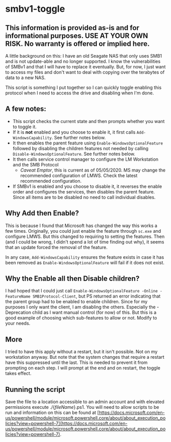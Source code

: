 # smbv1-toggle

## This information is provided as-is and for informational purposes. USE AT YOUR OWN RISK. No warranty is offered or implied here.
A little background on this: I have an old Seagate NAS that only uses SMB1 and is not update-able and no longer supported.
I know the vulnerabilities of SMBv1 and that I will have to replace it eventually. But, for now, I just want to access
my files and don't want to deal with copying over the terabytes of data to a new NAS.

This script is something I put together so I can quickly toggle enabling this protocol when I need to access the drive and disabling when I'm done.

## A few notes:

- This script checks the current state and then prompts whether you want to toggle it.
- If it is **not** enabled and you choose to enable it, it first calls `Add-WindowsCapability`. See further notes below.
 - It then enables the parent feature using `Enable-WindowsOptionalFeature` followed by disabling the children features not needed by calling `Disable-WindowsOptionalFeature`. See further notes below.
- It then calls service control manager to configure the LM Workstation and the SMB Protocol
  - _Caveat Emptor_, this is current as of 05/05/2020. MS may change the recommended configuration of LMWS. Check the latest recommended configuration.
 - If SMBv1 is enabled and you choose to disable it, it reverses the enable order and configures the services, then disables the parent feature. Since all items are to be disabled no need to call individual disables.

## Why Add then Enable?
This is because I found that Microsoft has changed the way this works a few times. Originally, you could just enable the feature through `sc.exe` and configure LMWS. But this changed to requiring to setting the features. Then (and I could be wrong, I didn't spend a lot of time finding out why), it seems that an update forced the removal of the feature.

In any case, `Add-WindowsCapability` ensures the feature exists in case it has been removed as `Enable-WindowsOptionalFeature` will fail if it does not exist.

## Why the Enable all then Disable children?
I had hoped that I could just call `Enable-WindowsOptionalFeature -Online -FeatureName SMB1Protocol-Client`, but PS returned an error indicating that the parent group had to be enabled to enable children. Since for my purposes I only want the client, I am disabling the others. Especially the -Deprecation child as I want manual control (for now) of this.
But this is a good example of choosing which sub-features to allow or not. Modify to your needs.

## More
I tried to have this apply without a restart, but it isn't possible. Not on my workstation anyway. But note that the system changes that require a restart have this suppressed until the last. This is needed to prevent it from prompting on each step. I will prompt at the end and on restart, the toggle takes effect.

## Running the script
Save the file to a location accessible to an admin account and with elevated permissions execute ./{_fileName_}.ps1. You will need to allow scripts to be run and information on this can be found at [https://docs.microsoft.com/en-us/powershell/module/microsoft.powershell.core/about/about_execution_policies?view=powershell-7](https://docs.microsoft.com/en-us/powershell/module/microsoft.powershell.core/about/about_execution_policies?view=powershell-7).
